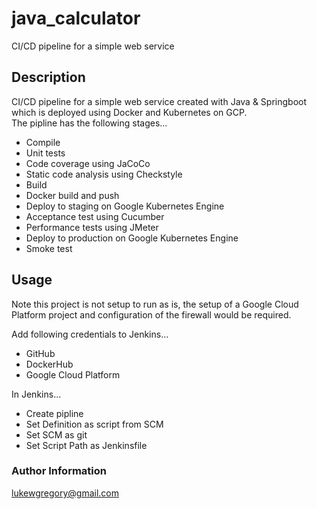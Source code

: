 # java_calculator
CI/CD pipeline for a simple web service

## Description
CI/CD pipeline for a simple web service created with Java & Springboot which is deployed using Docker and Kubernetes on GCP.  
The pipline has the following stages...
- Compile
- Unit tests
- Code coverage using JaCoCo
- Static code analysis using Checkstyle
- Build
- Docker build and push
- Deploy to staging on Google Kubernetes Engine
- Acceptance test using Cucumber
- Performance tests using JMeter
- Deploy to production on Google Kubernetes Engine
- Smoke test

## Usage
Note this project is not setup to run as is, the setup of a Google Cloud Platform project and configuration of the firewall would be required.  

Add following credentials to Jenkins...
- GitHub
- DockerHub
- Google Cloud Platform

In Jenkins...
- Create pipline
- Set Definition as script from SCM
- Set SCM as git
- Set Script Path as Jenkinsfile

### Author Information
lukewgregory@gmail.com
